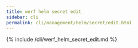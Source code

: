 ```yaml
---
title: werf helm secret edit
sidebar: cli
permalink: cli/management/helm/secret/edit.html
---
```


{% include /cli/werf_helm_secret_edit.md %}
